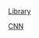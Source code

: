 [Library]( https://photos.google.com/share/AF1QipOaJdP8IGQhJeKyFZ5t4dA4LKynuH9pXNn8pec-lYhlI5DW-9eOttOnV6-Ve0JVsQ?key=WXF5YVRRZGNjVEk4U1ZOT3YtanMzWHFCOUpIc3BB)
[CNN](http://www.cnn.com)